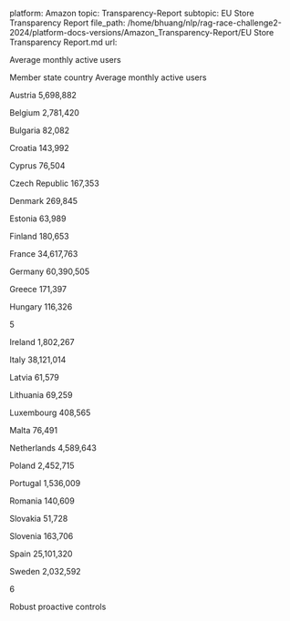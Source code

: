 platform: Amazon
topic: Transparency-Report
subtopic: EU Store Transparency Report
file_path: /home/bhuang/nlp/rag-race-challenge2-2024/platform-docs-versions/Amazon_Transparency-Report/EU Store Transparency Report.md
url: <EMPTY>

Average monthly active users



Member state country Average monthly active users

Austria 5,698,882

Belgium 2,781,420

Bulgaria 82,082

Croatia 143,992

Cyprus 76,504

Czech Republic 167,353

Denmark 269,845

Estonia 63,989

Finland 180,653

France 34,617,763

Germany 60,390,505

Greece 171,397

Hungary 116,326

5



Ireland 1,802,267

Italy 38,121,014

Latvia 61,579

Lithuania 69,259

Luxembourg 408,565

Malta 76,491

Netherlands 4,589,643

Poland 2,452,715

Portugal 1,536,009

Romania 140,609

Slovakia 51,728

Slovenia 163,706

Spain 25,101,320

Sweden 2,032,592

6



Robust proactive controls